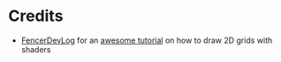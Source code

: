 # Credits

- [FencerDevLog](https://www.youtube.com/@FencerDevLog) for an [awesome tutorial](https://www.youtube.com/watch?v=peQaxcQ89SA) on how to draw 2D grids with shaders
